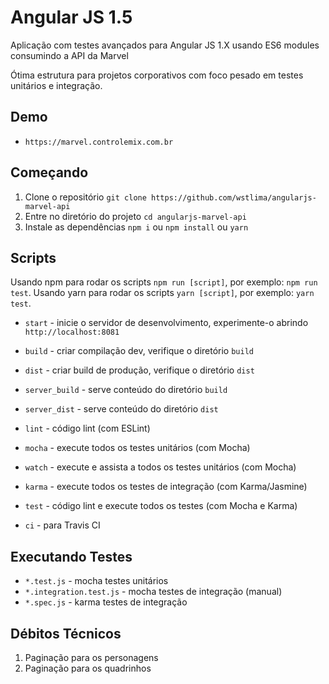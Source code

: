 # Angular JS 1.5 

Aplicação com testes avançados para Angular JS 1.X usando ES6 modules consumindo a API da Marvel

Ótima estrutura para projetos corporativos com foco pesado em testes unitários e integração.

## Demo
* `https://marvel.controlemix.com.br`


## Começando

1. Clone o repositório `git clone https://github.com/wstlima/angularjs-marvel-api`
2. Entre no diretório do projeto `cd angularjs-marvel-api`
3. Instale as dependências `npm i` ou `npm install` ou `yarn`

## Scripts

Usando npm para rodar os scripts `npm run [script]`, por exemplo: `npm run test`.
Usando yarn para rodar os scripts `yarn [script]`, por exemplo: `yarn test`.

* `start` - inicie o servidor de desenvolvimento, experimente-o abrindo `http://localhost:8081`

* `build` - criar compilação dev, verifique o diretório `build`
* `dist` - criar build de produção, verifique o diretório `dist`

* `server_build` - serve conteúdo do diretório `build`
* `server_dist` - serve conteúdo do diretório `dist`

* `lint` - código lint (com ESLint)
* `mocha` - execute todos os testes unitários (com Mocha)
* `watch` - execute e assista a todos os testes unitários (com Mocha)
* `karma` - execute todos os testes de integração (com Karma/Jasmine)
* `test` - código lint e execute todos os testes (com Mocha e Karma)

* `ci` - para Travis CI

## Executando Testes

* `*.test.js` - mocha testes unitários
* `*.integration.test.js` - mocha testes de integração (manual)
* `*.spec.js` - karma testes de integração 

## Débitos Técnicos

1. Paginação para os personagens
2. Paginação para os quadrinhos
